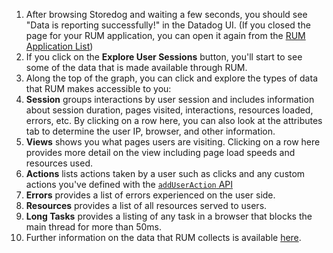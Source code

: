 
1. After browsing Storedog and waiting a few seconds, you should see "Data is reporting successfully!" in the Datadog UI. (If you closed the page for your RUM application, you can open it again from the [RUM Application List](https://app.datadoghq.com/rum/list))
2. If you click on the **Explore User Sessions** button, you'll start to see some of the data that is made available through RUM.
3. Along the top of the graph, you can click and explore the types of data that RUM makes accessible to you:
  1. **Session** groups interactions by user session and includes information about session duration, pages visited, interactions, resources loaded, errors, etc. By clicking on a row here, you can also look at the attributes tab to determine the user IP, browser, and other information.
  2. **Views** shows you what pages users are visiting. Clicking on a row here provides more detail on the view including page load speeds and resources used.
  3. **Actions** lists actions taken by a user such as clicks and any custom actions you've defined with the [`addUserAction` API](https://docs.datadoghq.com/real_user_monitoring/browser/advanced_configuration/?tab=npm#custom-user-actions)
  4. **Errors** provides a list of errors experienced on the user side.
  5. **Resources** provides a list of all resources served to users.
  6. **Long Tasks** provides a listing of any task in a browser that blocks the main thread for more than 50ms.
6. Further information on the data that RUM collects is available [here](https://docs.datadoghq.com/real_user_monitoring/browser/data_collected/).